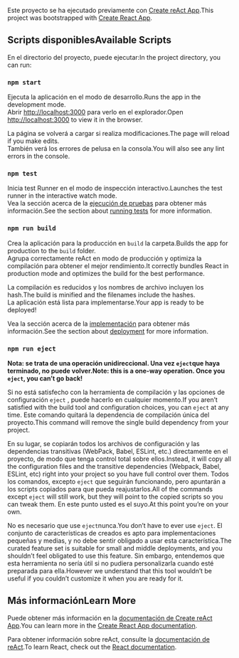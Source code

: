 <span data-ttu-id="e934b-101">Este proyecto se ha ejecutado previamente con [Create reAct App](https://github.com/facebook/create-react-app).</span><span class="sxs-lookup"><span data-stu-id="e934b-101">This project was bootstrapped with [Create React App](https://github.com/facebook/create-react-app).</span></span>

## <a name="available-scripts"></a><span data-ttu-id="e934b-102">Scripts disponibles</span><span class="sxs-lookup"><span data-stu-id="e934b-102">Available Scripts</span></span>

<span data-ttu-id="e934b-103">En el directorio del proyecto, puede ejecutar:</span><span class="sxs-lookup"><span data-stu-id="e934b-103">In the project directory, you can run:</span></span>

### `npm start`

<span data-ttu-id="e934b-104">Ejecuta la aplicación en el modo de desarrollo.</span><span class="sxs-lookup"><span data-stu-id="e934b-104">Runs the app in the development mode.</span></span><br>
<span data-ttu-id="e934b-105">Abrir [http://localhost:3000](http://localhost:3000) para verlo en el explorador.</span><span class="sxs-lookup"><span data-stu-id="e934b-105">Open [http://localhost:3000](http://localhost:3000) to view it in the browser.</span></span>

<span data-ttu-id="e934b-106">La página se volverá a cargar si realiza modificaciones.</span><span class="sxs-lookup"><span data-stu-id="e934b-106">The page will reload if you make edits.</span></span><br>
<span data-ttu-id="e934b-107">También verá los errores de pelusa en la consola.</span><span class="sxs-lookup"><span data-stu-id="e934b-107">You will also see any lint errors in the console.</span></span>

### `npm test`

<span data-ttu-id="e934b-108">Inicia test Runner en el modo de inspección interactivo.</span><span class="sxs-lookup"><span data-stu-id="e934b-108">Launches the test runner in the interactive watch mode.</span></span><br>
<span data-ttu-id="e934b-109">Vea la sección acerca de la [ejecución de pruebas](https://facebook.github.io/create-react-app/docs/running-tests) para obtener más información.</span><span class="sxs-lookup"><span data-stu-id="e934b-109">See the section about [running tests](https://facebook.github.io/create-react-app/docs/running-tests) for more information.</span></span>

### `npm run build`

<span data-ttu-id="e934b-110">Crea la aplicación para la producción en `build` la carpeta.</span><span class="sxs-lookup"><span data-stu-id="e934b-110">Builds the app for production to the `build` folder.</span></span><br>
<span data-ttu-id="e934b-111">Agrupa correctamente reAct en modo de producción y optimiza la compilación para obtener el mejor rendimiento.</span><span class="sxs-lookup"><span data-stu-id="e934b-111">It correctly bundles React in production mode and optimizes the build for the best performance.</span></span>

<span data-ttu-id="e934b-112">La compilación es reducidos y los nombres de archivo incluyen los hash.</span><span class="sxs-lookup"><span data-stu-id="e934b-112">The build is minified and the filenames include the hashes.</span></span><br>
<span data-ttu-id="e934b-113">La aplicación está lista para implementarse.</span><span class="sxs-lookup"><span data-stu-id="e934b-113">Your app is ready to be deployed!</span></span>

<span data-ttu-id="e934b-114">Vea la sección acerca de la [implementación](https://facebook.github.io/create-react-app/docs/deployment) para obtener más información.</span><span class="sxs-lookup"><span data-stu-id="e934b-114">See the section about [deployment](https://facebook.github.io/create-react-app/docs/deployment) for more information.</span></span>

### `npm run eject`

<span data-ttu-id="e934b-115">**Nota: se trata de una operación unidireccional. Una vez `eject`que haya terminado, no puede volver.**</span><span class="sxs-lookup"><span data-stu-id="e934b-115">**Note: this is a one-way operation. Once you `eject`, you can’t go back!**</span></span>

<span data-ttu-id="e934b-116">Si no está satisfecho con la herramienta de compilación y las opciones de configuración `eject` , puede hacerlo en cualquier momento.</span><span class="sxs-lookup"><span data-stu-id="e934b-116">If you aren’t satisfied with the build tool and configuration choices, you can `eject` at any time.</span></span> <span data-ttu-id="e934b-117">Este comando quitará la dependencia de compilación única del proyecto.</span><span class="sxs-lookup"><span data-stu-id="e934b-117">This command will remove the single build dependency from your project.</span></span>

<span data-ttu-id="e934b-118">En su lugar, se copiarán todos los archivos de configuración y las dependencias transitivas (WebPack, Babel, ESLint, etc.) directamente en el proyecto, de modo que tenga control total sobre ellos.</span><span class="sxs-lookup"><span data-stu-id="e934b-118">Instead, it will copy all the configuration files and the transitive dependencies (Webpack, Babel, ESLint, etc) right into your project so you have full control over them.</span></span> <span data-ttu-id="e934b-119">Todos los comandos, excepto `eject` que seguirán funcionando, pero apuntarán a los scripts copiados para que pueda reajustarlos.</span><span class="sxs-lookup"><span data-stu-id="e934b-119">All of the commands except `eject` will still work, but they will point to the copied scripts so you can tweak them.</span></span> <span data-ttu-id="e934b-120">En este punto usted es el suyo.</span><span class="sxs-lookup"><span data-stu-id="e934b-120">At this point you’re on your own.</span></span>

<span data-ttu-id="e934b-121">No es necesario que use `eject`nunca.</span><span class="sxs-lookup"><span data-stu-id="e934b-121">You don’t have to ever use `eject`.</span></span> <span data-ttu-id="e934b-122">El conjunto de características de creados es apto para implementaciones pequeñas y medias, y no debe sentir obligado a usar esta característica.</span><span class="sxs-lookup"><span data-stu-id="e934b-122">The curated feature set is suitable for small and middle deployments, and you shouldn’t feel obligated to use this feature.</span></span> <span data-ttu-id="e934b-123">Sin embargo, entendemos que esta herramienta no sería útil si no pudiera personalizarla cuando esté preparada para ella.</span><span class="sxs-lookup"><span data-stu-id="e934b-123">However we understand that this tool wouldn’t be useful if you couldn’t customize it when you are ready for it.</span></span>

## <a name="learn-more"></a><span data-ttu-id="e934b-124">Más información</span><span class="sxs-lookup"><span data-stu-id="e934b-124">Learn More</span></span>

<span data-ttu-id="e934b-125">Puede obtener más información en la [documentación de Create reAct App](https://facebook.github.io/create-react-app/docs/getting-started).</span><span class="sxs-lookup"><span data-stu-id="e934b-125">You can learn more in the [Create React App documentation](https://facebook.github.io/create-react-app/docs/getting-started).</span></span>

<span data-ttu-id="e934b-126">Para obtener información sobre reAct, consulte la [documentación de reAct](https://reactjs.org/).</span><span class="sxs-lookup"><span data-stu-id="e934b-126">To learn React, check out the [React documentation](https://reactjs.org/).</span></span>
